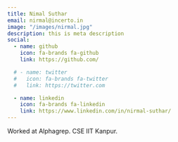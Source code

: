 ```yaml
---
title: Nimal Suthar
email: nirmal@incerto.in
image: "/images/nirmal.jpg"
description: this is meta description
social:
  - name: github
    icon: fa-brands fa-github
    link: https://github.com/

  # - name: twitter
  #   icon: fa-brands fa-twitter
  #   link: https://twitter.com

  - name: linkedin
    icon: fa-brands fa-linkedin
    link: https://www.linkedin.com/in/nirmal-suthar/
---
```


Worked at Alphagrep. 
CSE IIT Kanpur.